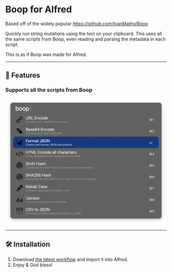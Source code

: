 # Boop for Alfred

Based off of the widely popular https://github.com/IvanMathy/Boop

Quickly run string mutations using the text on your clipboard. This uses all the same scripts from Boop, even reading and parsing the metadata in each script.

This is as if Boop was made for Alfred.

---

## 🚀 Features


### Supports all the scripts from Boop
![Commands](images/image1.png)

---


## 🛠️ Installation

1. Download [the latest workflow](TBD/releases) and import it into Alfred. 
2. Enjoy & God bless!

